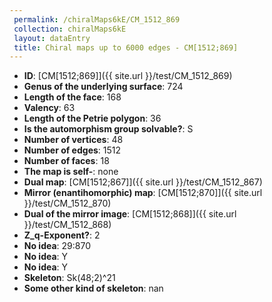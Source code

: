 ```yaml
--- 
 permalink: /chiralMaps6kE/CM_1512_869 
 collection: chiralMaps6kE
 layout: dataEntry
 title: Chiral maps up to 6000 edges - CM[1512;869]
---
```


- **ID**: [CM[1512;869]]({{ site.url }}/test/CM_1512_869)
- **Genus of the underlying surface**: 724
- **Length of the face**: 168
- **Valency**: 63
- **Length of the Petrie polygon**: 36
- **Is the automorphism group solvable?**: S
- **Number of vertices**: 48
- **Number of edges**: 1512
- **Number of faces**: 18
- **The map is self-**: none
- **Dual map**: [CM[1512;867]]({{ site.url }}/test/CM_1512_867)
- **Mirror (enantihomorphic) map**: [CM[1512;870]]({{ site.url }}/test/CM_1512_870)
- **Dual of the mirror image**: [CM[1512;868]]({{ site.url }}/test/CM_1512_868)
- **Z_q-Exponent?**: 2
- **No idea**:  29:870
- **No idea**: Y
- **No idea**: Y
- **Skeleton**: Sk(48;2)^21
- **Some other kind of skeleton**: nan
